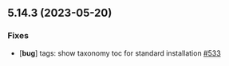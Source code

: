 ## 5.14.3 (2023-05-20)

### Fixes

- [**bug**] tags: show taxonomy toc for standard installation [#533](https://github.com/McShelby/hugo-theme-relearn/issues/533)
